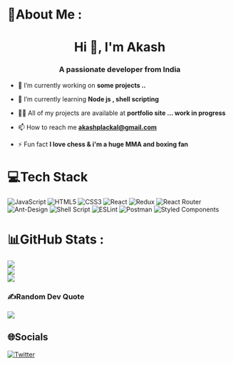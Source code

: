 # 💫About Me :

<h1 align="center">Hi 👋, I'm Akash</h1>
<h3 align="center">A passionate developer from India</h3>

- 🔭 I’m currently working on **some projects ..**

- 🌱 I’m currently learning **Node js , shell scripting**

- 👨‍💻 All of my projects are available at **portfolio site ... work in progress**

- 📫 How to reach me **akashplackal@gmail.com**

- ⚡ Fun fact **I love chess & i'm a huge MMA and boxing fan**

# 💻Tech Stack
![JavaScript](https://img.shields.io/badge/javascript-%23323330.svg?style=for-the-badge&logo=javascript&logoColor=%23F7DF1E) ![HTML5](https://img.shields.io/badge/html5-%23E34F26.svg?style=for-the-badge&logo=html5&logoColor=white) ![CSS3](https://img.shields.io/badge/css3-%231572B6.svg?style=for-the-badge&logo=css3&logoColor=white) ![React](https://img.shields.io/badge/react-%2320232a.svg?style=for-the-badge&logo=react&logoColor=%2361DAFB) ![Redux](https://img.shields.io/badge/redux-%23593d88.svg?style=for-the-badge&logo=redux&logoColor=white) ![React Router](https://img.shields.io/badge/React_Router-CA4245?style=for-the-badge&logo=react-router&logoColor=white) ![Ant-Design](https://img.shields.io/badge/-AntDesign-%230170FE?style=for-the-badge&logo=ant-design&logoColor=white) ![Shell Script](https://img.shields.io/badge/shell_script-%23121011.svg?style=for-the-badge&logo=gnu-bash&logoColor=white) ![ESLint](https://img.shields.io/badge/ESLint-4B3263?style=for-the-badge&logo=eslint&logoColor=white) ![Postman](https://img.shields.io/badge/Postman-FF6C37?style=for-the-badge&logo=postman&logoColor=white) ![Styled Components](https://img.shields.io/badge/styled--components-DB7093?style=for-the-badge&logo=styled-components&logoColor=white)
# 📊GitHub Stats :
![](https://github-readme-stats.vercel.app/api?username=akash-plackal&theme=gruvbox&hide_border=false&include_all_commits=false&count_private=false)<br/>
![](https://github-readme-streak-stats.herokuapp.com/?user=akash-plackal&theme=gruvbox&hide_border=false)<br/>
![](https://github-readme-stats.vercel.app/api/top-langs/?username=akash-plackal&theme=gruvbox&hide_border=false&include_all_commits=false&count_private=false&layout=compact)

### ✍️Random Dev Quote
![](https://quotes-github-readme.vercel.app/api?type=horizontal&theme=gruvbox)

## 🌐Socials
[![Twitter](https://img.shields.io/badge/Twitter-%231DA1F2.svg?logo=Twitter&logoColor=white)](https://twitter.com/@AkashPlackal) 
